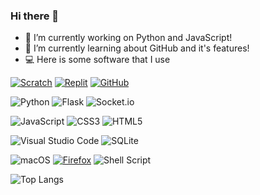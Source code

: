 ### Hi there 👋

- 🔭 I’m currently working on Python and JavaScript!
- 🌱 I’m currently learning about GitHub and it's features!
- 💻 Here is some software that I use

[![Scratch](https://img.shields.io/badge/Scratch-2B2E3A?logo=scratch&style=for-the-badge&logoColor=f8ab3a)](https://scratch.mit.edu/users/Chiroyce/) [![Replit](https://img.shields.io/badge/Replit-2B2E3A?logo=replit&style=for-the-badge&logoColor=white)](https://replit.com/@Chiroyce/) [![GitHub](https://img.shields.io/badge/GitHub-2B2E3A?style=for-the-badge&logo=github)](https://github.com/Chiroyce1/)


![Python](https://img.shields.io/badge/Python-2B2E3A?style=for-the-badge&logo=python&logoColor=4ea6ed) ![Flask](https://img.shields.io/badge/Flask-2B2E3A?style=for-the-badge&logo=Flask) ![Socket.io](https://img.shields.io/badge/Socket.io-2B2E3A?style=for-the-badge&logo=socket.io&badgeColor=010101)

![JavaScript](https://img.shields.io/badge/JavaScript-2B2E3A?style=for-the-badge&logo=javascript) ![CSS3](https://img.shields.io/badge/css3-2B2E3A.svg?style=for-the-badge&logo=css3&logoColor=6181fa) ![HTML5](https://img.shields.io/badge/html5-2B2E3A.svg?style=for-the-badge&logo=html5&logoColor=e54c21)


![Visual Studio Code](https://img.shields.io/badge/Visual_Studio_Code-2B2E3A?style=for-the-badge&logo=visual%20studio%20code&logoColor=21a3f0) ![SQLite](https://img.shields.io/badge/sqlite-2B2E3A.svg?style=for-the-badge&logo=sqlite&logoColor=4ea6ed)

![macOS](https://img.shields.io/badge/macOS-2B2E3A?logo=macOS&style=for-the-badge) [![Firefox](https://img.shields.io/badge/Firefox-2B2E3A?logo=Firefox&style=for-the-badge)](https://www.mozilla.org/firefox/) ![Shell Script](https://img.shields.io/badge/Bash_/_Zsh-2B2E3A.svg?style=for-the-badge&logo=gnu-bash&logoColor=white)


![Top Langs](https://github-readme-stats.vercel.app/api/top-langs/?username=Chiroyce1) 

<!-- https://github.com/Ileriayo/markdown-badges#languages --> 
